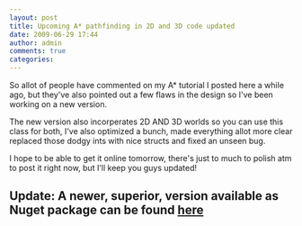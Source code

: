 ```yaml
---
layout: post
title: Upcoming A* pathfinding in 2D and 3D code updated
date: 2009-06-29 17:44
author: admin
comments: true
categories:
---
```

So allot of people have commented on my A* tutorial I posted here a while ago, but they've also pointed out a few flaws in the design so I've been working on a new version.

The new version also incorperates 2D AND 3D worlds so you can use this class for both, I've also optimized a bunch, made everything allot more clear replaced those dodgy ints with nice structs and fixed an unseen bug.

I hope to be able to get it online tomorrow, there's just to much to polish atm to post it right now, but I'll keep you guys updated!

## Update: A newer, superior, version available as Nuget package can be found [here](http://roy-t.nl/2017/08/01/A-Star-Pathfinding-nuget-package.html)
